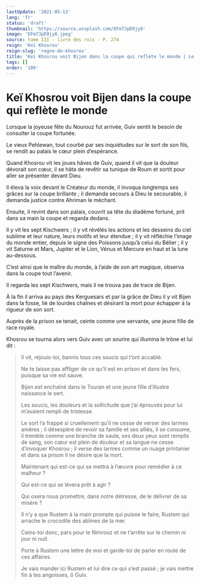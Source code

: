 ```yaml
---
lastUpdate: '2021-05-13'
lang: 'fr'
status: 'draft'
thumbnail: 'https://source.unsplash.com/EFm7JpD9jy8'
image: 'EFm7JpD9jy8.jpeg'
source: tome III - livre des rois - P. 274
reign: 'Keï Khosrou'
reign-slug: 'regne-de-khosrou'
title: 'Keï Khosrou voit Bijen dans la coupe qui reflète le monde | Le Livre des Rois | Shâhnâmeh'
tags: []
order: '109'
---
```


<!-- LTeX: language=fr -->

# Keï Khosrou voit Bijen dans la coupe qui reflète le monde

Lorsque la joyeuse fête du Nourouz fut arrivée, Guiv sentit le besoin de consulter la coupe fortunée.

Le vieux Pehlewan, tout courbé par ses inquiétudes sur le sort de son fils, se rendit au palais le cœur plein d’espérance.

Quand Khosrou vit les joues hâves de Guiv, quand il vit que la douleur dévorait son cœur, il se hâta de revêtir sa tunique de Roum et sortit pour aller se présenter devant Dieu.

Il éleva la voix devant le Créateur du monde, il invoqua longtemps ses grâces sur la coupe brillante ; il demanda secours à Dieu le secourable, il demanda justice contre Ahriman le méchant.

Ensuite, il revint dans son palais, couvrit sa tête du diadème fortuné, prit dans sa main la coupe et regarda dedans.

Il y vit les sept Kischwers ; il y vit révélés les actions et les desseins du ciel sublime et leur nature, leurs motifs et leur étendue ; il y vit réfléchie l’image du monde entier, depuis le signe des Poissons jusqu’à celui du Bélier ; il y vit Saturne et Mars, Jupiter et le Lion, Vénus et Mercure en haut et la lune au-dessous.

C’est ainsi que le maître du monde, à l’aide de son art magique, observa dans la coupe tout l’avenir.

Il regarda les sept Kischwers, mais il ne trouva pas de trace de Bijen.

À la fin il arriva au pays des Kerguesars et par la grâce de Dieu il y vit Bijen dans la fosse, lié de lourdes chaînes et désirant la mort pour échapper à la rigueur de son sort.

Auprès de la prison se tenait, ceinte comme une servante, une jeune fille de race royale.

Khosrou se tourna alors vers Guiv avec un sourire qui illumina le trône et lui dit :

> Il vit, réjouis-toi, bannis tous ces soucis qui t’ont accablé.
>
> Ne te laisse pas affliger de ce qu’il est en prison et dans les fers, puisque sa vie est sauve.
>
> Bijen est enchaîné dans le Touran et une jeune fille d’illustre naissance le sert.
>
> Les soucis, les douleurs et la sollicitude que j’ai éprouvés pour lui m’avaient rempli de tristesse.
>
> Le sort l’a frappé si cruellement qu’il ne cesse de verser des larmes amères ; il désespère de revoir sa famille et ses alliés, il se consume, il tremble comme une branche de saule, ses deux yeux sont remplis de sang, son cœur est plein de douleur et sa langue ne cesse d’invoquer Khosrou ; il verse des larmes comme un nuage printanier et dans sa prison il ne désire que la mort.
>
> Maintenant qui est-ce qui se mettra à l’œuvre pour remédier à ce malheur ?
>
> Qui est-ce qui se lèvera prêt à agir ?
>
> Qui osera nous promettre, dans notre détresse, de le délivrer de sa misère ?
>
> Il n’y a que Rustem à la main prompte qui puisse le faire, Rustem qui arrache le crocodile des abîmes de la mer.
>
> Ceins-toi donc, pars pour le Nimrouz et ne t’arrête sur le chemin ni jour ni nuit.
>
> Porte à Rustem une lettre de moi et garde-toi de parler en route de ces affaires.
>
> Je vais mander ici Rustem et lui dire ce qui s’est passé ; je vais mettre fin à tes angoisses, ô Guiv.
